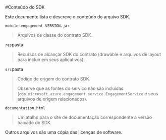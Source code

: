 <properties 
    pageTitle="Integração do Android SDK do Azure contrato móvel" 
    description="Últimas atualizações e procedimentos para Android SDK para contrato de celular do Azure"
    services="mobile-engagement" 
    documentationCenter="mobile" 
    authors="piyushjo" 
    manager="dwrede" 
    editor="" />

<tags 
    ms.service="mobile-engagement" 
    ms.workload="mobile" 
    ms.tgt_pltfrm="mobile-android" 
    ms.devlang="Java" 
    ms.topic="article" 
    ms.date="08/19/2016" 
    ms.author="piyushjo" />

#<a name="sdk-content"></a>Conteúdo do SDK

Este documento lista e descreve o conteúdo do arquivo SDK.

`mobile-engagement-VERSION.jar`

> Arquivos de classe do contrato SDK.

`res`pasta

> Recursos de alcançar SDK do contrato (drawable e arquivos de layout para incluir em seus aplicativos).

`src`pasta

> Código de origem do contrato SDK.
>
> Observe que as fontes do serviço não são incluídas (`com.microsoft.azure.engagement.service.EngagementService` e seus arquivos de origem relacionados).

`documentation.html`

> Um atalho para o site de documentação correspondente à versão baixado do SDK.

Outros arquivos são uma cópia das licenças de software.
 

